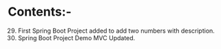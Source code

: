 # Contents:-
29. First Spring Boot Project added to add two numbers with description.
30. Spring Boot Project Demo MVC Updated.